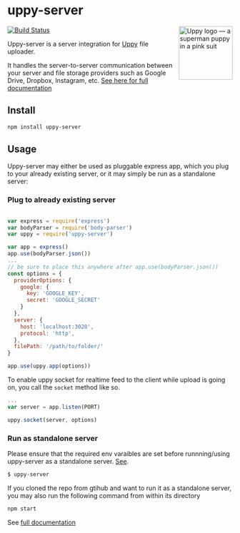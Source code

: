 # uppy-server

<img src="http://uppy.io/images/logos/uppy-dog-full.svg" width="120" alt="Uppy logo — a superman puppy in a pink suit" align="right">

[![Build Status](https://travis-ci.org/transloadit/uppy-server.svg?branch=master)](https://travis-ci.org/transloadit/uppy-server)

Uppy-server is a server integration for [Uppy](https://github.com/transloadit/uppy) file uploader.

It handles the server-to-server communication between your server and file storage providers such as Google Drive, Dropbox,
Instagram, etc. [See here for full documentation](https://uppy.io/docs/server/)

## Install

```bash
npm install uppy-server
```

## Usage

Uppy-server may either be used as pluggable express app, which you plug to your already existing server, or it may simply be run as a standalone server:

### Plug to already existing server

```javascript

var express = require('express')
var bodyParser = require('body-parser')
var uppy = require('uppy-server')

var app = express()
app.use(bodyParser.json())
...
// be sure to place this anywhere after app.use(bodyParser.json())
const options = {
  providerOptions: {
    google: {
      key: 'GOOGLE_KEY',
      secret: 'GOOGLE_SECRET'
    }
  },
  server: {
    host: 'localhost:3020',
    protocol: 'http',
  },
  filePath: '/path/to/folder/'
}

app.use(uppy.app(options))

```

To enable uppy socket for realtime feed to the client while upload is going on, you call the `socket` method like so.

```javascript
...
var server = app.listen(PORT)

uppy.socket(server, options)

```

### Run as standalone server
Please ensure that the required env varaibles are set before runnning/using uppy-server as a standalone server. [See](https://uppy.io/docs/server/#Configure-Standalone).

```bash
$ uppy-server
```

If you cloned the repo from gtihub and want to run it as a standalone server, you may also run the following command from within its
directory

```bash
npm start
```

See [full documentation](https://uppy.io/docs/server/)
